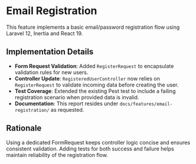 # Email Registration

This feature implements a basic email/password registration flow using Laravel 12, Inertia and React 19.

## Implementation Details

- **Form Request Validation**: Added `RegisterRequest` to encapsulate validation rules for new users.
- **Controller Update**: `RegisteredUserController` now relies on `RegisterRequest` to validate incoming data before creating the user.
- **Test Coverage**: Extended the existing Pest test to include a failing registration scenario when provided data is invalid.
- **Documentation**: This report resides under `docs/features/email-registration/` as requested.

## Rationale

Using a dedicated FormRequest keeps controller logic concise and ensures consistent validation. Adding tests for both success and failure helps maintain reliability of the registration flow.

